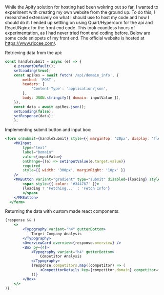While the Apify solution for hosting had been wokring out so far, I wanted to experiment with creating my own website from the ground up. To do this, I researched extensively on what I should use to host my code and how I should do it. I ended up settling on using Quart/Hypercorn for the api and React/Nginx for the front end code. This took countless hours of experimentation, as I had never tried front end coding before. Below are some code snippets of my front end. The official website is hosted at https://www.riccee.com/.

Retrieving data from the api:
```jsx
const handleSubmit = async (e) => {
    e.preventDefault();
    setLoading(true);
    const apiRes = await fetch('/api/domain_info', {
        method: 'POST',
        headers: {
            'Content-Type': 'application/json',
        },
        body: JSON.stringify({ domain: inputValue }),
    });
    const data = await apiRes.json();
    setLoading(false);
    setResponse(data);
    };
```

Implementing submit button and input box:
```jsx
<form onSubmit={handleSubmit} style={{ marginTop: '20px', display: 'flex', justifyContent: 'center' }}>
    <MKInput
        type="text"
        label="Domain"
        value={inputValue}
        onChange={(e) => setInputValue(e.target.value)}
        required
        style={{ width: '300px', marginRight: '10px' }}
    />
    <MKButton variant="gradient" type="submit" disabled={loading} style={{ backgroundColor: '#6ad5e6' }}>
        <span style={{ color: '#344767' }}>
        {loading ? 'Fetching...' : 'Fetch Info'}
        </span>
    </MKButton>
  </form>
```

Returning the data with custom made react components:
```jsx
{response && (
    <>
        <Typography variant="h4" gutterBottom>
            Target Company Analysis
        </Typography>
        <OverviewCard overview={response.overview} />
        <Box py={4}>
            <Typography variant="h4" gutterBottom>
                Competitor Analysis
            </Typography>
            {response.competitors.map((competitor) => (
                <CompetitorDetails key={competitor.domain} competitor={competitor} />
            ))}
        </Box>
    </>
)}
```
